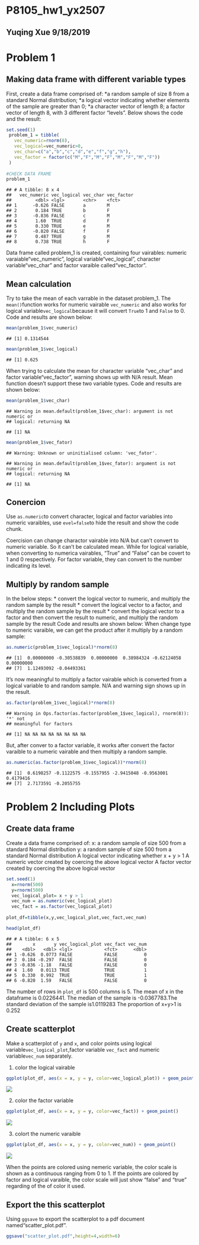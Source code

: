 P8105\_hw1\_yx2507
================

## Yuqing Xue 9/18/2019

# Problem 1

## Making data frame with different variable types

First, create a data frame comprised of: *a random sample of size 8 from
a standard Normal distribution; *a logical vector indicating whether
elements of the sample are greater than 0; \*a character vector of
length 8; a factor vector of length 8, with 3 different factor “levels”.
Below shows the code and the result:

``` r
set.seed(1)
 problem_1 = tibble(
   vec_numeric=rnorm(8),
   vec_logical=vec_numeric>0,
   vec_char=c("a","b","c","d","e","f","g","h"),
   vec_factor = factor(c("M","F","M","F","M","F","M","F"))
 ) 
 
#CHECK DATA FRAME
problem_1
```

    ## # A tibble: 8 x 4
    ##   vec_numeric vec_logical vec_char vec_factor
    ##         <dbl> <lgl>       <chr>    <fct>     
    ## 1      -0.626 FALSE       a        M         
    ## 2       0.184 TRUE        b        F         
    ## 3      -0.836 FALSE       c        M         
    ## 4       1.60  TRUE        d        F         
    ## 5       0.330 TRUE        e        M         
    ## 6      -0.820 FALSE       f        F         
    ## 7       0.487 TRUE        g        M         
    ## 8       0.738 TRUE        h        F

Data frame called problem\_1 is created, containing four vairables:
numeric varaiable“vec\_numeric”, logical variable“vec\_logical”,
character variable“vec\_char” and factor varaible called“vec\_factor”.

## Mean calculation

Try to take the mean of each varrable in the dataset problem\_1. The
`mean()`function works for numeric vairable `vec_numeric` and also works
for logical variable`vec_logical`because it will convert `True`to 1 and
`False` to 0. Code and results are shown below:

``` r
mean(problem_1$vec_numeric)
```

    ## [1] 0.1314544

``` r
mean(problem_1$vec_logical)
```

    ## [1] 0.625

When trying to calculate the mean for character variable “vec\_char” and
factor variable“vec\_factor”, warning shows up with N/A result. Mean
function doesn’t support these two variable types. Code and results are
shown
    below:

``` r
mean(problem_1$vec_char)
```

    ## Warning in mean.default(problem_1$vec_char): argument is not numeric or
    ## logical: returning NA

    ## [1] NA

``` r
mean(problem_1$vec_fator)
```

    ## Warning: Unknown or uninitialised column: 'vec_fator'.

    ## Warning in mean.default(problem_1$vec_fator): argument is not numeric or
    ## logical: returning NA

    ## [1] NA

## Conercion

Use `as.numeric`to convert character, logical and factor variables into
numeric varaibles, use `evel=false`to hide the result and show the code
chunk.

Coercision can change charactor vairable into N/A but can’t convert to
numeric variable. So it can’t be calculated mean. While for logical
variable, when converting to numerica vairables, “True” and “False” can
be covert to 1 and 0 respectively. For factor variable, they can convert
to the number indicating its level.

## Multiply by random sample

In the below steps: \* convert the logical vector to numeric, and
multiply the random sample by the result \* convert the logical vector
to a factor, and multiply the random sample by the result \* convert the
logical vector to a factor and then convert the result to numeric, and
multiply the random sample by the result Code and results are shown
below: When change type to numeric varaible, we can get the product
after it multiply by a random
    sample:

``` r
as.numeric(problem_1$vec_logical)*rnorm(8)
```

    ## [1]  0.00000000 -0.30538839  0.00000000  0.38984324 -0.62124058  0.00000000
    ## [7]  1.12493092 -0.04493361

It’s now meaningful to multiply a factor vairable which is converted
from a logical variable to and random sample. N/A and warning sign shows
up in the
    result.

``` r
as.factor(problem_1$vec_logical)*rnorm(8)
```

    ## Warning in Ops.factor(as.factor(problem_1$vec_logical), rnorm(8)): '*' not
    ## meaningful for factors

    ## [1] NA NA NA NA NA NA NA NA

But, after conver to a factor variable, it works after convert the
factor varaible to a numeric vairable and then multiply a random
    sample.

``` r
as.numeric(as.factor(problem_1$vec_logical))*rnorm(8)
```

    ## [1]  0.6198257 -0.1122575 -0.1557955 -2.9415048 -0.9563001  0.4179416
    ## [7]  2.7173591 -0.2055755

# Problem 2 Including Plots

## Create data frame

Create a data frame comprised of: x: a random sample of size 500 from a
standard Normal distribution y: a random sample of size 500 from a
standard Normal distribution A logical vector indicating whether x + y
\> 1 A numeric vector created by coercing the above logical vector A
factor vector created by coercing the above logical vector

``` r
set.seed(1)
  x=rnorm(500)
  y=rnorm(500)
  vec_logical_plot= x + y > 1
  vec_num = as.numeric(vec_logical_plot)
  vec_fact = as.factor(vec_logical_plot)
  
plot_df=tibble(x,y,vec_logical_plot,vec_fact,vec_num)

head(plot_df)
```

    ## # A tibble: 6 x 5
    ##        x       y vec_logical_plot vec_fact vec_num
    ##    <dbl>   <dbl> <lgl>            <fct>      <dbl>
    ## 1 -0.626  0.0773 FALSE            FALSE          0
    ## 2  0.184 -0.297  FALSE            FALSE          0
    ## 3 -0.836 -1.18   FALSE            FALSE          0
    ## 4  1.60   0.0113 TRUE             TRUE           1
    ## 5  0.330  0.992  TRUE             TRUE           1
    ## 6 -0.820  1.59   FALSE            FALSE          0

The number of rows in `plot_df` is 500 columns is 5. The mean of x in
the dataframe is 0.0226441. The median of the sample is -0.0367783.The
standard deviation of the sample is1.0119283 The proportion of x+y\>1 is
0.252

## Create scatterplot

Make a scatterplot of `y` and `x`, and color points using logical
variable`vec_logical_plot`,factor variable `vec_fact` and numeric
variable`vec_num` separately.

1.  color the logical
vairable

<!-- end list -->

``` r
ggplot(plot_df, aes(x = x, y = y, color=vec_logical_plot)) + geom_point()
```

![](p8105_hw1_yx2507_files/figure-gfm/unnamed-chunk-10-1.png)<!-- -->

2.  color the factor variable

<!-- end list -->

``` r
ggplot(plot_df, aes(x = x, y = y, color=vec_fact)) + geom_point()
```

![](p8105_hw1_yx2507_files/figure-gfm/unnamed-chunk-11-1.png)<!-- -->

3.  colort the numeric varaible

<!-- end list -->

``` r
ggplot(plot_df, aes(x = x, y = y, color=vec_num)) + geom_point()
```

![](p8105_hw1_yx2507_files/figure-gfm/unnamed-chunk-12-1.png)<!-- -->

When the points are colored using nemeric variable, the color scale is
shown as a continuous ranging from 0 to 1. If the points are colored by
factor and logical varaible, the color scale will just show “false” and
“true” regarding of the of color it used.

## Export the this scatterplot

Using `ggsave` to export the scatterplot to a pdf document
named“scatter\_plot.pdf”.

``` r
ggsave("scatter_plot.pdf",height=4,width=6)
```
